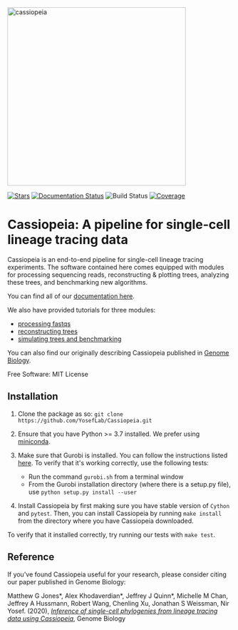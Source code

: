 <img src="https://github.com/YosefLab/cassiopeia/blob/master/docs/_static/logo.png?raw=true" width="400" alt="cassiopeia">

[![Stars](https://img.shields.io/github/stars/YosefLab/cassiopeia?logo=GitHub&color=yellow)](https://github.com/YosefLab/cassiopeia/stargazers)
[![Documentation Status](https://readthedocs.org/projects/cassiopeia/badge/?version=latest)](https://cassiopeia.readthedocs.io/en/stable/?badge=stable)
![Build
Status](https://github.com/YosefLab/cassiopeia/workflows/cassiopeia/badge.svg)
[![Coverage](https://codecov.io/gh/YosefLab/cassiopeia/branch/master/graph/badge.svg)](https://codecov.io/gh/YosefLab/cassiopeia)

Cassiopeia: A pipeline for single-cell lineage tracing data
=============================================================

Cassiopeia is an end-to-end pipeline for single-cell lineage tracing experiments.
The software contained here comes equipped with modules for processing sequencing reads,
reconstructing & plotting trees, analyzing these trees, and benchmarking new algorithms.

You can find all of our [documentation here](https://cassiopeia-lineage.readthedocs.io/en/latest/index.html).

We also have provided tutorials for three modules:

- [processing fastqs](https://github.com/YosefLab/Cassiopeia/blob/master/notebooks/preprocess.ipynb)
- [reconstructing trees](https://github.com/YosefLab/Cassiopeia/blob/master/notebooks/reconstruct.ipynb)
- [simulating trees and benchmarking](https://github.com/YosefLab/Cassiopeia/blob/master/notebooks/benchmark.ipynb)


You can also find our originally describing Cassiopeia published in [Genome Biology](https://genomebiology.biomedcentral.com/articles/10.1186/s13059-020-02000-8).

Free Software: MIT License

Installation
--------------

1. Clone the package as so: ``git clone https://github.com/YosefLab/Cassiopeia.git``

2. Ensure that you have Python >= 3.7 installed. We prefer using [miniconda](https://docs.conda.io/en/latest/miniconda.html).

3. Make sure that Gurobi is installed. You can follow the instructions listed [here](http://www.gurobi.com/academia/for-universities). To verify that it's working correctly, use the following tests:
    * Run the command ``gurobi.sh`` from a terminal window
    * From the Gurobi installation directory (where there is a setup.py file), use ``python setup.py install --user``

4. Install Cassiopeia by first making sure you have stable version of `Cython` and `pytest`. Then, you can install Cassiopeia by running `make install` from the directory where you have Cassiopeia downloaded.

To verify that it installed correctly, try running our tests with `make test`.

Reference
----------------------

If you've found Cassiopeia useful for your research, please consider citing our paper published in Genome Biology:


Matthew G Jones*, Alex Khodaverdian*, Jeffrey J Quinn*, Michelle M Chan, Jeffrey A Hussmann, Robert Wang, Chenling Xu, Jonathan S Weissman, Nir Yosef. (2020), [*Inference of single-cell phylogenies from lineage tracing data using Cassiopeia*](https://genomebiology.biomedcentral.com/articles/10.1186/s13059-020-02000-8), Genome Biology
